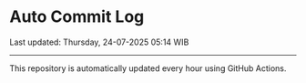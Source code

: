 # Auto Commit Log

Last updated: Thursday, 24-07-2025 05:14 WIB

---

This repository is automatically updated every hour using GitHub Actions.
